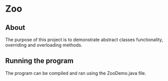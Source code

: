 # Zoo
## About

The purpose of this project is to demonstrate abstract classes functionality, overriding and overloading methods.

## Running the program
The program can be compiled and ran using the ZooDemo.java file.
